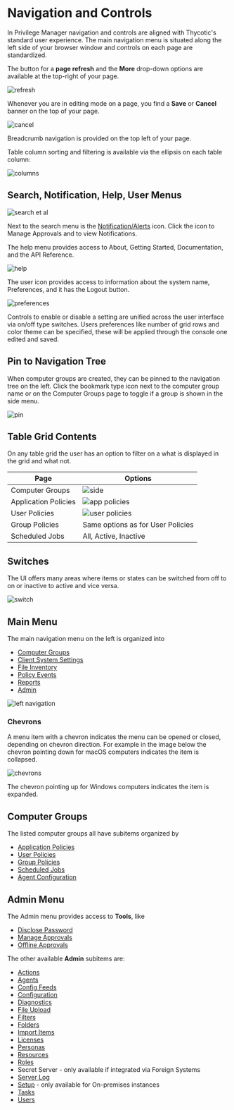 [title]: # (Navigation and Controls)
[tags]: # (menus)
[priority]: # (1)
# Navigation and Controls

In Privilege Manager navigation and controls are aligned with Thycotic's standard user experience.  The main navigation menu is situated along the left side of your browser window and controls on each page are standardized.

The button for a __page refresh__ and the __More__ drop-down options are available at the top-right of your page.

![refresh](images/refresh-more.png "Refresh and More button")

Whenever you are in editing mode on a page, you find a __Save__ or __Cancel__ banner on the top of your page.

![cancel](images/save-cancel.png "Cancel/Save banner in editing mode")

Breadcrumb navigation is provided on the top left of your page.

Table column sorting and filtering is available via the ellipsis on each table column:

![columns](images/column-set.png "Column based sorting/filtering on tables")

## Search, Notification, Help, User Menus

![search et al](images/settings.png "Search, Notifications, Help, and User Menu")

Next to the search menu is the [Notification/Alerts](../alert/index.md) icon. Click the icon to Manage Approvals and to view Notifications.

The help menu provides access to About, Getting Started, Documentation, and the API Reference.

![help](images/help.png "Help menu")

The user icon provides access to information about the system name, Preferences, and it has the Logout button.

![preferences](images/pref.png "User preferences")

Controls to enable or disable a setting are unified across the user interface via on/off type switches. Users preferences like number of grid rows and color theme can be specified, these will be applied through the console one edited and saved.

## Pin to Navigation Tree

When computer groups are created, they can be pinned to the navigation tree on the left. Click the bookmark type icon next to the computer group name or on the Computer Groups page to toggle if a group is shown in the side menu.

![pin](images/pin-toggle.png "Toggle to Show in Side Menu")

## Table Grid Contents

On any table grid the user has an option to filter on a what is displayed in the grid and what not. 

| Page | Options |
| ----- | ----- |
| Computer Groups | ![side](images/side-menu-drop-down.png "Side Menu drop-down options") |
| Application Policies | ![app policies](images/app-pol.png "Application Policies drop-down options") |
| User Policies | ![user policies](images/user-pol.png "User Policies drop-down options")
| Group Policies | Same options as for User Policies |
| Scheduled Jobs | All, Active, Inactive |

## Switches

The UI offers many areas where items or states can be switched from off to on or inactive to active and vice versa.

![switch](images/switches.png "Switch settings")

## Main Menu

The main navigation menu on the left is organized into

* [Computer Groups](../../computer-groups/index.md)
* [Client System Settings](../../computer-groups/windows/client-system-settings.md)
* [File Inventory](../../file-inventory/index.md)
* [Policy Events](../../policy-events/index.md)
* [Reports](../../reports/index.md)
* [Admin](../../admin/index.md)

![left navigation](images/left-nav.png "Left navigation menu")

### Chevrons

A menu item with a chevron indicates the menu can be opened or closed, depending on chevron direction. For example in the image below the chevron pointing down for macOS computers indicates the item is collapsed.

![chevrons](images/chevrons.png "Chevron direction indicating closed or expanded menu items")

The chevron pointing up for Windows computers indicates the item is expanded.

## Computer Groups

The listed computer groups all have subitems organized by

* [Application Policies](../../computer-groups/app-control/policies/index.md)
* [User Policies](../../computer-groups/local-security/index.md)
* [Group Policies](../../computer-groups/local-security/index.md)
* [Scheduled Jobs](../../admin/tasks/client/index.md)
* [Agent Configuration](../../agents/index.md)

## Admin Menu

The Admin menu provides access to __Tools__, like

* [Disclose Password](../../admin/tools/pw-disclosure.md)
* [Manage Approvals](../../computer-groups/app-control/examples/approval/helpdesk.md)
* [Offline Approvals](../../computer-groups/app-control/examples/approval/offline-approval.md)

The other available __Admin__ subitems are:

* [Actions](../../admin/actions/index.md)
* [Agents](../../agents/index.md)
* [Config Feeds](../../admin/config-feeds/index.md)
* [Configuration](../../admin/config/index.md)
* [Diagnostics](../../admin/diagnostics/index.md)
* [File Upload](../../admin/file-upload/index.md)
* [Filters](../../admin/filters/index.md)
* [Folders](../../admin/folders/index.md)
* [Import Items](../../admin/import-items/index.md)
* [Licenses](../../admin/tasks/reset-license.md)
* [Personas](../../admin/personas/index.md)
* [Resources](../../admin/resources/index.md)
* [Roles](../../admin/roles/index.md)
* Secret Server - only available if integrated via Foreign Systems
* [Server Log](../../admin/log-viewer/index.md)
* [Setup](../../install/upgrades/index.md) - only available for On-premises instances
* [Tasks](../../admin/tasks/index.md)
* [Users](../../admin/users/index.md)
